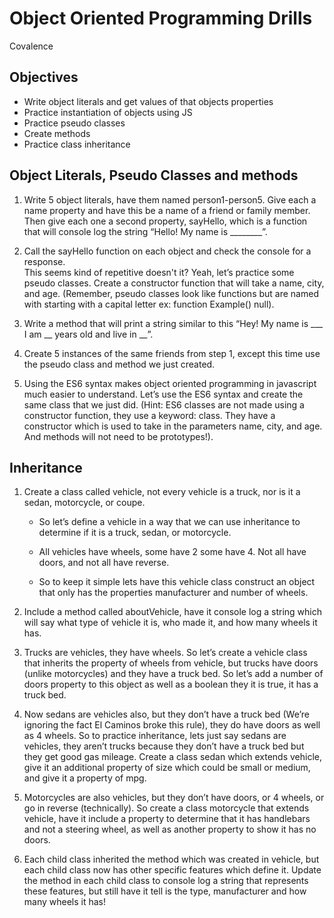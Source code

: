 # Object Oriented Programming Drills

Covalence

## Objectives

-   Write object literals and get values of that objects properties
-   Practice instantiation of objects using JS
-   Practice pseudo classes
-   Create methods
-   Practice class inheritance

## Object Literals, Pseudo Classes and methods

1.  Write 5 object literals, have them named person1-person5. Give each a name property and have this be a name of a friend or family member. Then give each one a second property, sayHello, which is a function that will console log the string “Hello! My name is ________”.

2.  Call the sayHello function on each object and check the console for a response.  
    This seems kind of repetitive doesn't it? Yeah, let’s practice some pseudo classes. Create a constructor function that will take a name, city, and age. (Remember, pseudo classes look like functions but are named with starting with a capital letter ex: function Example() null).

3.  Write a method that will print a string similar to this “Hey! My name is ___ I am __ years old and live in __”.

4.  Create 5 instances of the same friends from step 1, except this time use the pseudo class and method we just created.

5.  Using the ES6 syntax makes object oriented programming in javascript much easier to understand. Let’s use the ES6 syntax and create the same class that we just did. (Hint: ES6 classes are not made using a constructor function, they use a keyword: class. They have a constructor which is used to take in the parameters name, city, and age. And methods will not need to be prototypes!).

## Inheritance

1.  Create a class called vehicle, not every vehicle is a truck, nor is it a sedan, motorcycle, or coupe.

    -   So let’s define a vehicle in a way that we can use inheritance to determine if it is a truck, sedan, or motorcycle.

    -   All vehicles have wheels, some have 2 some have 4. Not all have doors, and not all have reverse.

    -   So to keep it simple lets have this vehicle class construct an object that only has the properties manufacturer and number of wheels.

2.  Include a method called aboutVehicle, have it console log a string which will say what type of vehicle it is, who made it, and how many wheels it has.

3.  Trucks are vehicles, they have wheels. So let’s create a vehicle class that inherits the property of wheels from vehicle, but trucks have doors (unlike motorcycles) and they have a truck bed. So let’s add a number of doors property to this object as well as a boolean they it is true, it has a truck bed.

4.  Now sedans are vehicles also, but they don’t have a truck bed (We’re ignoring the fact El Caminos broke this rule), they do have doors as well as 4 wheels. So to practice inheritance, lets just say sedans are vehicles, they aren’t trucks because they don’t have a truck bed but they get good gas mileage. Create a class sedan which extends vehicle, give it an additional property of size which could be small or medium, and give it a property of mpg.

5.  Motorcycles are also vehicles, but they don’t have doors, or 4 wheels, or go in reverse (technically). So create a class motorcycle that extends vehicle, have it include a property to determine that it has handlebars and not a steering wheel, as well as another property to show it has no doors.

6.  Each child class inherited the method which was created in vehicle, but each child class now has other specific features which define it. Update the method in each child class to console log a string that represents these features, but still have it tell is the type, manufacturer and how many wheels it has!